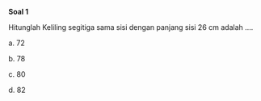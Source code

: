 **Soal 1**

Hitunglah Keliling segitiga sama sisi dengan panjang sisi 26 cm adalah ....

a. 72

b. 78

c. 80

d. 82

